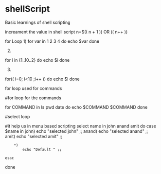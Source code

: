 # shellScript
Basic learnings of shell scripting

increament the value in shell script 
	n=$(( n + 1 )) OR (( n++ ))



for Loop
1)
for var in 1 2 3 4 
do 
	echo $var
done

2)
for i in {1..10..2}
do 
	echo $i
done

3)
for(( i=0; i<10 ;i++ ))
do 
	echo $i
done 

for loop used for commands

#for loop for the commands

for COMMAND in ls pwd date
do 
	echo $COMMAND
	$COMMAND
done



#select loop 

#it help us in menu based scripting 
select name in john anand amit
do 
	case $name in
		john)
			echo "selected john" ;;
		anand)
			echo "selected anand" ;;
		amit)
			echo "selected amit" ;;

		*)
			echo "Default " ;;

	esac
done 



